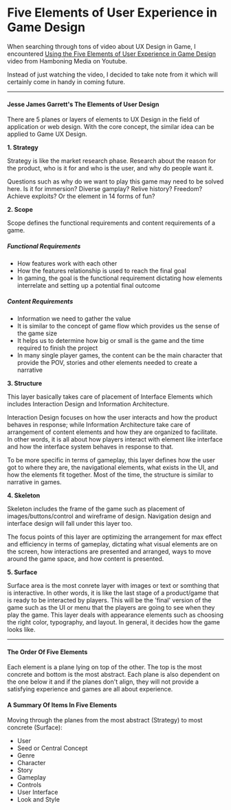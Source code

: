 # Five Elements of User Experience in Game Design

When searching through tons of video about UX Design in Game, I encountered [Using the Five Elements of User Experience in Game Design](https://www.youtube.com/watch?v=wZf2hjaj4kg) video from Hamboning Media on Youtube. 

Instead of just watching the video, I decided to take note from it which will certainly come in handy in coming future.

---

#### Jesse James Garrett's The Elements of User Design 

There are 5 planes or layers of elements to UX Design in the field of application or web design. With the core concept, the similar idea can be applied to Game UX Design.


**1. Strategy**

Strategy is like the market research phase. Research about the reason for the product, who is it for and who is the user, and why do people want it.  

Questions such as why do we want to play this game may need to be solved here. Is it for immersion? Diverse gamplay? Relive history? Freedom? Achieve exploits? Or the element in 14 forms of fun?

**2. Scope**

Scope defines the functional requirements and content requirements of a game.

##### Functional Requirements
- How features work with each other
- How the features relationship is used to reach the final goal
- In gaming, the goal is the functional requirement dictating how elements interrelate and setting up a potential final outcome

##### Content Requirements
- Information we need to gather the value
- It is similar to the concept of game flow which provides us the sense of the game size
- It helps us to determine how big or small is the game and the time required to finish the project
- In many single player games, the content can be the main character that provide the POV, stories and other elements needed to create a narrative

**3. Structure**

This layer basically takes care of placement of Interface Elements which includes Interaction Design and Information Architecture.

Interaction Design focuses on how the user interacts and how the product behaves in response; while Information Architecture take care of arrangement of content elements and how they are organized to facilitate. In other words, it is all about how players interact with element like interface and how the interface system behaves in response to that. 

To be more specific in terms of gameplay, this layer defines how the user got to where they are, the navigational elements, what exists in the UI, and how the elements fit together. Most of the time, the structure is similar to narrative in games.

**4. Skeleton**

Skeleton includes the frame of the game such as placement of images/buttons/control and wireframe of design. Navigation design and interface design will fall under this layer too.

The focus points of this layer are optimizing the arrangement for max effect and efficiency in terms of gameplay, dictating what visual elements are on the screen, how interactions are presented and arranged, ways to move around the game space, and how content is presented. 

**5. Surface**

Surface area is the most conrete layer with images or text or somthing that is interactive. In other words, it is like the last stage of a product/game that is ready to be interacted by players. This will be the 'final' version of the game such as the UI or menu that the players are going to see when they play the game. This layer deals with appearance elements such as choosing the right color, typography, and layout. In general, it decides how the game looks like.

---

#### The Order Of Five Elements

Each element is a plane lying on top of the other. The top is the most concrete and bottom is the most abstract.
Each plane is also dependent on the one below it and if the planes don't align, they will not provide a satisfying experience and games are all about experience.

#### A Summary Of Items In Five Elements

Moving through the planes from the most abstract (Strategy) to most concrete (Surface):
- User
- Seed or Central Concept
- Genre
- Character
- Story
- Gameplay
- Controls
- User Interface
- Look and Style
